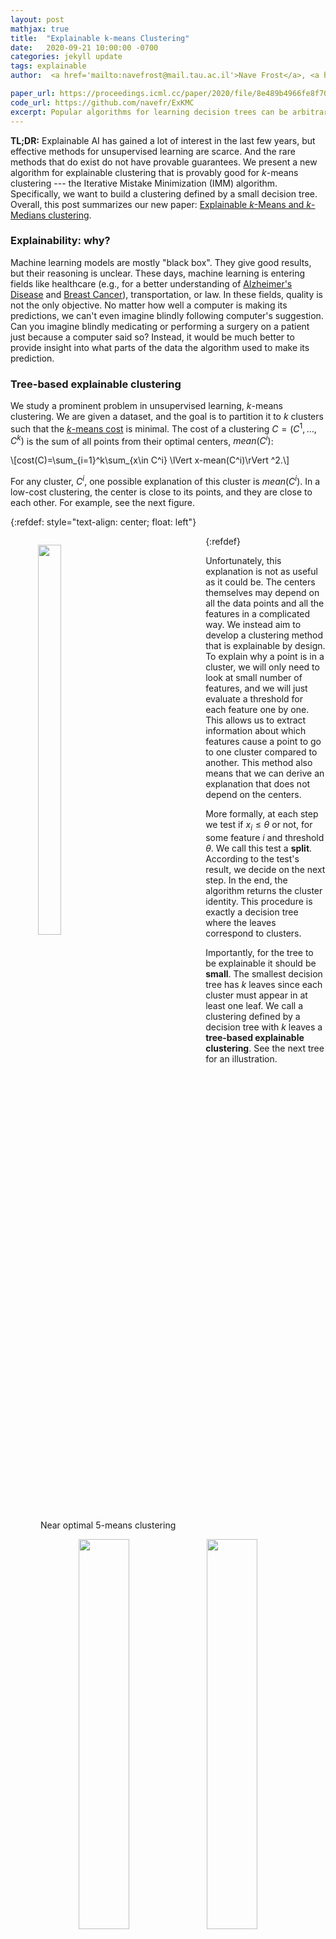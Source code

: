 ```yaml
---
layout: post
mathjax: true
title:  "Explainable k-means Clustering"
date:   2020-09-21 10:00:00 -0700
categories: jekyll update
tags: explainable
author:  <a href='mailto:navefrost@mail.tau.ac.il'>Nave Frost</a>, <a href='mailto:mmoshkovitz@eng.ucsd.edu'>Michal Moshkovitz</a>, <a href='mailto:crashtchian@eng.ucsd.edu'>Cyrus Rashtchian</a>

paper_url: https://proceedings.icml.cc/paper/2020/file/8e489b4966fe8f703b5be647f1cbae63-Paper.pdf
code_url: https://github.com/navefr/ExKMC
excerpt: Popular algorithms for learning decision trees can be arbitrarily bad for clustering. We present a new algorithm for explainable clustering that has provable guarantees --- the Iterative Mistake Minimization (IMM) algorithm. This algorithm exhibits good results in practice. It's running time is comparable to KMeans implemented in sklearn. So our method gives you explanations basically for free. Our code is available on github. 
---
```


**TL;DR:** 
Explainable AI has gained a lot of interest in the last few years, but effective methods for unsupervised learning are scarce. And the rare methods that do exist do not have provable guarantees. We present a new algorithm for explainable clustering that is provably good for $k$-means clustering --- the Iterative Mistake Minimization (IMM) algorithm. Specifically, we want to build a clustering defined by a small decision tree. Overall, this post summarizes our new paper: [Explainable $k$-Means and $k$-Medians clustering](https://arxiv.org/pdf/2002.12538.pdf).

### Explainability: why?
Machine learning models are mostly "black box". They give good results, but their reasoning is unclear. These days, machine learning is entering fields like healthcare (e.g., for a better understanding of [Alzheimer's Disease](https://www.ncbi.nlm.nih.gov/pmc/articles/PMC6543980/#:~:text=In%20the%20medical%20field%2C%20clustering,in%20labeled%20and%20unlabeled%20datasets.&text=The%20aim%20is%20to%20provide,AD%20based%20on%20their%20similarity.) and [Breast Cancer](https://journals.plos.org/plosone/article?id=10.1371/journal.pone.0118453#sec013)), transportation, or law. In these fields, quality is not the only objective. No matter how well a computer is making its predictions, we can't even imagine blindly following computer's suggestion. Can you imagine blindly medicating or performing a surgery on a patient just because a computer said so? Instead, it would be much better to provide insight into what parts of the data the algorithm used to make its prediction.


### Tree-based explainable clustering
<!--Despite the popularity of explainability, there is limited work in unsupervised learning. To remedy it, --> 
We study a prominent problem in unsupervised learning, $k$-means clustering. We are given a dataset, and the goal is to partition it to $k$ clusters such that the [$k$-means cost](https://en.wikipedia.org/wiki/K-means_clustering) is minimal. The cost of a clustering $C=(C^1,\ldots,C^k)$ is the sum of all points from their optimal centers, $mean(C^i)$:

\\[cost(C)=\sum_{i=1}^k\sum_{x\in C^i} \lVert x-mean(C^i)\rVert ^2.\\]


For any cluster, $C^i$, one possible explanation of this cluster is $mean(C^i)$. In a low-cost clustering, the center is close to its points, and they are close to each other. For example, see the next figure. 


{:refdef: style="text-align: center; float: left"}
<figure class="image" style="float: left">
 <img src="/assets/2020-09-21-explain_k_means/intro_IMM_blog_pic_1.png" width="40%" style="margin: 0 auto">
 <figcaption>
  Near optimal 5-means clustering
 </figcaption>
</figure>
{:refdef}

Unfortunately, this explanation is not as useful as it could be. The centers themselves may depend on all the data points and all the features in a complicated way. We instead aim to develop a clustering method that is explainable by design. To explain why a point is in a cluster, we will only need to look at small number of features, and we will just evaluate a threshold for each feature one by one. This allows us to extract information about which features cause a point to go to one cluster compared to another. This method also means that we can derive an explanation that does not depend on the centers.

More formally, at each step we test if $x_i\leq \theta$ or not, for some feature $i$ and threshold $\theta$. We call this test a **split**. According to the test's result, we decide on the next step. In the end, the algorithm returns the cluster identity. This procedure is exactly a decision tree where the leaves correspond to clusters. 

Importantly, for the tree to be explainable it should be **small**. The smallest decision tree has $k$ leaves since each cluster must appear in at least one leaf. We call a clustering defined by a decision tree with $k$ leaves a **tree-based explainable clustering**. See the next tree for an illustration.


<p align="center">
<tr>
    <td> <img src="/assets/2020-09-21-explain_k_means/intro_IMM_blog_pic_2.png" width="40%" style="margin: 0 auto"/>  </td>
    <td> <img src="/assets/2020-09-21-explain_k_means/intro_IMM_blog_pic_3.png" width="40%" style="margin: 0 auto"/> </td>
  </tr>
</p>

<!--
{:refdef: style="text-align: center;"}
<figure class="image">
 <img src="/assets/2020-06-06/intro_IMM_blog_pic_2.png" width="40%" style="margin: 0 auto">
 <figcaption>
  Decision tree
 </figcaption>
</figure>
{:refdef}


{:refdef: style="text-align: center;"}
<figure class="image">
 <img src="/assets/2020-06-06/intro_IMM_blog_pic_3.png" width="40%" style="margin: 0 auto">
 <figcaption>
  Geometric representation of the decision tree
 </figcaption>
</figure>
{:refdef}
-->

On the left, we see a decision tree that defines a clustering with $5$ clusters. On the right, we see the geometric representation of this decision tree. We see that the decision tree imposes a partition to $5$ clusters aligned to the axis. The clustering looks close to the optimal clustering that we started with. Which is great. But can we do it for all datasets? How?

Several algorithms are trying to find a tree-based explainable clustering like [CLTree](https://link.springer.com/chapter/10.1007/11362197_5) and [CUBT](https://d1wqtxts1xzle7.cloudfront.net/52949489/09e41508aeaf39a453000000.pdf?1493812476=&response-content-disposition=inline%3B+filename%3DClustering_using_Unsupervised_Binary_Tre.pdf&Expires=1596413380&Signature=WaxRD8LssFz4XMuD2C~m1oB62igf7B5Iea~lCDhv7VcU68ZpkbeMXuHop~qZnKEbuqPMyc6sWwFHFQulHJ1XSRnhjNHix93EhB~LS-dVIlwtB9aB6qKHgefuszHTj-igogeWfocU~VHCOI5VfeozOfDJf-S4mWZBc7~En2rdcTDqz~c2y8ykT9oyeYpRzwnfSd5phmE3VHWln9rSFAJYB4PhxlcuP8sD7MkJgkJ7rx666LKxQY5MoR3qBqiwUwkYZbLN3GZtDLqeetcKGO94j2hW8K6mIlFk625-1QrP49ZIlmNJzlylaKNyqJ1ebQHBp9EVmohCB50joYMtIU2aQQ__&Key-Pair-Id=APKAJLOHF5GGSLRBV4ZA). But we are the first to give formal guarantees. We first need to define the quality of an algorithm. It's common that unsupervised learning problems are [NP-hard](http://cseweb.ucsd.edu/~dasgupta/papers/kmeans.pdf). Clustering is no exception.  So it is common to settle for an approximated solution. A bit more formal, an algorithm that returns a tree-based clustering $T$ is an *$a$-approximation* if $cost(T)\leq a\cdot cost(opt),$ where $opt$ is the clustering that minimizes the $k$-means cost.


### General scheme
Many supervised learning algorithms learn a decision tree, can we use one of them here? Yes, after we transform the problem into a supervised learning problem! How might you ask? We can use any clustering algorithm that will return a good, but not explainable clustering. These will form the labeling. Next, we can use a supervised algorithm that learns a decision tree. Let's summarize these three steps:
1. Find a clustering using some clustering algorithm
2. Label each example according to its cluster
3. Call a supervised algorithm that learns a decision tree


Which algorithm can we use in step 3? Maybe the popular ID3 algorithm?

### Can we use the ID3 algorithm?
Short answer: no.

One might hope that in step 3, in the previous scheme, the known [ID3](https://link.springer.com/content/pdf/10.1007/BF00116251.pdf) algorithm can be used (or one of its variants like [C4.5](https://link.springer.com/article/10.1007/BF00993309)). We will show that this does not work. There are datasets where ID3 will perform poorly. Here is an example:

{:refdef: style="text-align: center;"}
<figure class="image">
 <img src="/assets/2020-09-21-explain_k_means/intro_IMM_blog_pic_4.png" width="40%" style="margin: 0 auto">
 <figcaption>
  ID3 perform poorly on this dataset
 </figcaption>
</figure>
{:refdef}

The dataset is composed of three clusters, as you can see in the figure above. Two large clusters (0 and 1 in the figure) have centers (-2, 0) and (2, 0) accordingly and small noise. The third cluster (2 in the figure) is composed of only two points that are very, very (very) far away from clusters 0 and 1. Given these data, ID3 will prefer to maximize the information gain and split between clusters 0 and 1. Recall that the final tree has only three leaves. This means that in the final tree, one point in cluster 2 must be with cluster 0 or cluster 1. Thus the cost is enormous.
To solve this problem, we design a new algorithm called [*Iterative Mistake Minimization (IMM)*](https://proceedings.icml.cc/paper/2020/file/8e489b4966fe8f703b5be647f1cbae63-Paper.pdf).

### IMM algorithm for explainable clustering
We learned that the ID3 algorithm cannot be used in step 3 at the general scheme. Before we give up on this scheme, can we use a different decision-tree algorithm? Well, since we wrote this post, you probably know the answer: there is such an algorithm, the IMM algorithm.

We build the tree greedily from top to bottom. Each step we take the split (i.e., feature and threshold) that minimizes a new parameter called a **mistake**. A point $x$ is a mistake for node $u$ if $x$ and its center $c(x)$ reached $u$ and then separated by $u$'s split. See the next figure for an example of a split with one mistake.
{:refdef: style="text-align: center;"}
<figure class="image">
 <img src="/assets/2020-09-21-explain_k_means/mistakes_example.png" width="40%" style="margin: 0 auto">
 <figcaption>
  Split (in yellow) with one mistake. Two optimal clusters are in red and blue. Centers are the stars.
 </figcaption>
</figure>
{:refdef}

<!--For another example of the mistakes concept, let's go back to the previous dataset where ID3 failed. Focus on the first split again. The ID3 split has one mistake since one of the points in cluster $2$ will be separated from its center. On the other hand, the horizontal split has $0$ mistakes: the two large clusters will go with their centers to one side of the tree, and the small cluster will go with its center to the other side of the tree. -->

To summarize, the high-level description of the IMM algorithm: &nbsp;
<!--<center>
<span style="font-family:Papyrus; font-size:2em;align-self: center;">As long as there is more than one center
 <br> find the split with minimal number of mistakes</span>
</center>
-->
<center>
<span style="font-size:larger;">
As long as there is more than one center
 <br> find the split with minimal number of mistakes
</span>
</center>
&nbsp;
 


<!--What if there are no mistakes. 
The main definition that we need is a mistake:
Creare a different figure that explains a mistake with small number of points 
-->

<!--
<center>
<span style="font-family:Papyrus; font-size:2em;align-self: center;">If a point and its center diverge,
 <br> then it counts as a mistake</span>
</center>


<div class="definition"> [mistake at node $u$]. 
If a point and its center end up at different leafs, then it counts as a mistake.
</div>
... Explain what is a split early on ... 
-->




<!---
{% highlight python %}
def IMM(points, centers):
 node = new Node()
 if |centers| > 1:
  i, theta = find_split(points, centers)
  node.condition = 'x_i <= theta'

  points_left_mask = points[:,i] <= theta
  centers_left_mask = centers[:,i] <= theta

  node.left = IMM(points[points_left_mask], centers[centers_left_mask])
  node.right = IMM(points[~points_left_mask], centers[~centers_left_mask])
 else:
  node.label = centers

 return node

def find_split(points, centers):
 for i in range(d):
  l = min(centers[:,i])
  r = max(centers[:,i])
 i,theta = argmin_{i,l <= theta < r} mistakes(i, theta)

 return i,theta
{% endhighlight %}

-->


Here is an illustration of the IMM algorithm. We use $k$-means++ with $k=5$ to find a clustering for our dataset. Each point is colored with its cluster label. At each node in the tree, we choose a split with a minimal number of mistakes. We stop if a node contains only one center, we call it *homogeneous*. In the end, we stop where each of the $k=5$ centers is in its own leaf. This defines the explainable clustering on the left.
<center>
<img src="/assets/2020-09-21-explain_k_means/imm_example_slow.gif" width="600" height="320" />
</center>

The algorithm is guaranteed to perform well. For any dataset. See the next theorem.
<div class="theorem">
IMM is an $O(k^2)$-approximation to the optimal $k$-means clustering.
</div>

This theorem shows that we can always find a small tree, with $k$ leaves, such that the tree-based clustering is only $O(k^2)$ times worse in terms of the cost.  IMM efficiently find this explainable clustering. Importantly, this approximation is independent of the dimension and the number of points. A proof for the case $k=2$ will appear in a [follow-up post](explain_2_means.html), and you can read the proof for general $k$ in the paper. Intuitively, we discovered that the number of mistakes is a good indicator for the $k$-means cost, and so, minimizing the number of mistakes is an effective way to find a low-cost clustering. <!-- Surprisingly, we can also use a tree with $k$ leaves, which means that IMM produces an explainable clustering.-->

#### Running Time

What is the running time of the IMM algorithm? With an efficient implementation, using dynamic programming, the running time is $O(kdn\log(n)).$ Why? For each of the $k-1$ inner nodes and each of the $d$ features, we can find the split that minimizes the number of mistakes for this node and feature, in time $O(n\log(n)).$

For $2$-means one can do better than running IMM: going over all possible $(n-1)d$ cuts and find the best one. The running time is $O(nd^2+nd\log(n))$.

### Results Summary
In each cell in the following table, we write the approximation factor. We want this value to be small for the upper bounds and large for the lower bounds.  In $2$-medians, the upper and lower bounds are pretty tight, about $2$. But, there is a large gap for $k$-means and $k$-median: the lower bound is $\log(k)$, while the upper bound is $\mathsf{poly}(k)$. 

<center>
<table style="text-align: center">
<thead>
 <tr>
  <th></th>
  <th colspan="2" style="text-align: center">$k$-medians</th>
  <th colspan="2" style="text-align: center">$k$-means</th>
 </tr>
  <tr>
  <th></th>
  <th> $k=2$ </th>
  <th> $k>2$ </th>
  <th> $k=2$ </th>
  <th> $k>2$ </th>
 </tr>
</thead>
<tbody>
 <tr>
  <td> <strong>Lower</strong> </td>
  <td> $2-\frac1d$ </td>
  <td> $\Omega(\log k)$ </td>
  <td> $3\left(1-\frac1d\right)^2$ </td>
  <td> $\Omega(\log k)$ </td>
 </tr>
 <tr>
  <td> <strong>Upper</strong> </td>
  <td> $2$ </td>
  <td> $O(k)$ </td> 
  <td> $4$ </td>
  <td> $O(k^2)$ </td>
 </tr>
</tbody>
</table>
</center>


### What's next
1. IMM exhibits excellent results in practice on many datasets, see [this](https://arxiv.org/abs/2006.02399). It's running time is comparable to KMeans implemented in sklearn. We implemented the IMM algorithm, it's [here](https://github.com/navefr/ExKMC). Try it yourself.
2. We plan to have several posts on explainable clusterings, here is the [second](explain_2_means.html) in the series, stay tuned for more!
3. In a follow-up work, we explore the tradeoff between explainability and accuracy. If we allow a slightly larger tree, can we get a lower cost? We introduce the [ExKMC](https://arxiv.org/abs/2006.02399), "Expanding Explainable $k$-Means Clustering", algorithm that builds on IMM.
4. Found cool applications of IMM? Let us know!